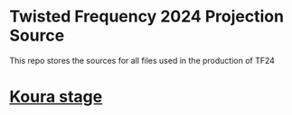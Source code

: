 # Twisted Frequency 2024 Projection Source

This repo stores the sources for all files used in the production of TF24

# [Koura stage](koura/)

